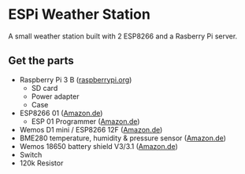 # ESPi Weather Station

A small weather station built with 2 ESP8266 and a Rasberry Pi server.

## Get the parts
- Raspberry Pi 3 B ([raspberrypi.org](https://www.raspberrypi.org/products/raspberry-pi-3-model-b/))
  - SD card
  - Power adapter
  - Case
- ESP8266 01 ([Amazon.de](https://www.amazon.de/dp/B074RLG5TC))
  - ESP 01 Programmer ([Amazon.de](https://www.amazon.de/TS-Trade-ESP8266-Seriell-Adapter/dp/B077Z4L8DD))
- Wemos D1 mini / ESP8266 12F ([Amazon.de](https://www.amazon.de/dp/B0754N794H))
- BME280 temperature, humidity & pressure sensor ([Amazon.de](https://www.amazon.de/dp/B07FS95JXT))
- Wemos 18650 battery shield V3/3.1 ([Amazon.de](https://www.amazon.de/dp/B07M78S1M8))
- Switch
- 120k Resistor